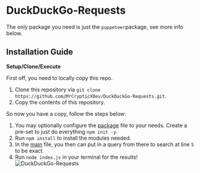 # DuckDuckGo-Requests
The only package you need is just the `puppeteer`package, see more info below.

## Installation Guide

**Setup/Clone/Execute**

First off, you need to locally copy this repo.
1. Clone this repository via `git clone https://github.com/MrCrypticXDev/DuckDuckGo-Requests.git`.
2. Copy the contents of this repository.

So now you have a copy, follow the steps below:
1. You may optionally configure the [package](package.json) file to your needs. Create a pre-set to just do everything `npm init -y`.
2. Run `npm install` to install the modules needed.
3. In the [main](index.js) file, you then can put in a query from there to search at line `5` to be exact.
4. Run `node index.js` in your terminal for the results!
![DuckDuckGo-Requests](https://socialify.git.ci/MrCrypticXDev/DuckDuckGo-Requests/image?description=1&font=Inter&forks=1&issues=1&language=1&logo=https%3A%2F%2Fo.remove.bg%2Fdownloads%2F8cfc7943-7fc7-4caf-a40f-a2e3811ef0c5%2F57736724-removebg-preview.png&owner=1&pattern=Floating%20Cogs&pulls=1&stargazers=1&theme=Light)
